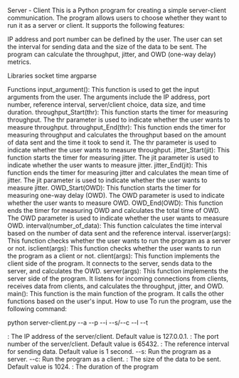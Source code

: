Server - Client
This is a Python program for creating a simple server-client communication. The program allows users to choose whether they want to run it as a server or client. It supports the following features:

IP address and port number can be defined by the user.
The user can set the interval for sending data and the size of the data to be sent.
The program can calculate the throughput, jitter, and OWD (one-way delay) metrics.

Libraries
socket
time
argparse

Functions
input_argument(): This function is used to get the input arguments from the user. The arguments include the IP address, port number, reference interval, server/client choice, data size, and time duration.
throughput_Start(thr): This function starts the timer for measuring throughput. The thr parameter is used to indicate whether the user wants to measure throughput.
throughput_End(thr): This function ends the timer for measuring throughput and calculates the throughput based on the amount of data sent and the time it took to send it. The thr parameter is used to indicate whether the user wants to measure throughput.
jitter_Start(jit): This function starts the timer for measuring jitter. The jit parameter is used to indicate whether the user wants to measure jitter.
jitter_End(jit): This function ends the timer for measuring jitter and calculates the mean time of jitter. The jit parameter is used to indicate whether the user wants to measure jitter.
OWD_Start(OWD): This function starts the timer for measuring one-way delay (OWD). The OWD parameter is used to indicate whether the user wants to measure OWD.
OWD_End(OWD): This function ends the timer for measuring OWD and calculates the total time of OWD. The OWD parameter is used to indicate whether the user wants to measure OWD.
interval(number_of_data): This function calculates the time interval based on the number of data sent and the reference interval.
isserver(args): This function checks whether the user wants to run the program as a server or not.
isclient(args): This function checks whether the user wants to run the program as a client or not.
client(args): This function implements the client side of the program. It connects to the server, sends data to the server, and calculates the OWD.
server(args): This function implements the server side of the program. It listens for incoming connections from clients, receives data from clients, and calculates the throughput, jitter, and OWD.
main(): This function is the main function of the program. It calls the other functions based on the user's input.
How to use
To run the program, use the following command:


python server-client.py --a <IP address> --p <port number> --i <reference interval> --s/--c --l <data size> --t <time duration>

<IP address>: The IP address of the server/client. Default value is 127.0.0.1.
<port number>: The port number of the server/client. Default value is 65432.
<reference interval>: The reference interval for sending data. Default value is 1 second.
--s: Run the program as a server.
--c: Run the program as a client.
<data size>: The size of the data to be sent. Default value is 1024.
<time duration>: The duration of the program
